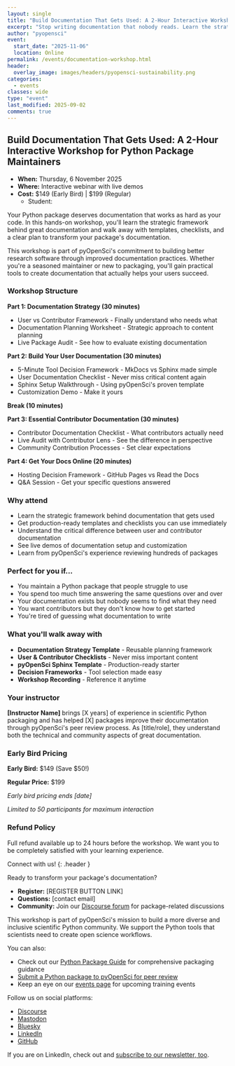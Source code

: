 ```yaml
---
layout: single
title: "Build Documentation That Gets Used: A 2-Hour Interactive Workshop for Python Package Maintainers"
excerpt: "Stop writing documentation that nobody reads. Learn the strategic framework behind great documentation and walk away with templates, checklists, and a clear plan to transform your package's documentation."
author: "pyopensci"
event:
  start_date: "2025-11-06"
  location: Online
permalink: /events/documentation-workshop.html
header:
  overlay_image: images/headers/pyopensci-sustainability.png
categories:
  - events
classes: wide
type: "event"
last_modified: 2025-09-02
comments: true
---
```


## Build Documentation That Gets Used: A 2-Hour Interactive Workshop for Python Package Maintainers

* **When:** Thursday, 6 November 2025
* **Where:** Interactive webinar with live demos
* **Cost:** $149 (Early Bird) | $199 (Regular)
  * Student:

Your Python package deserves documentation that works as hard as your code. In this hands-on workshop, you'll learn the strategic framework behind great documentation and walk away with templates, checklists, and a clear plan to transform your package's documentation.

This workshop is part of pyOpenSci's commitment to building better research software through improved documentation practices. Whether you're a seasoned maintainer or new to packaging, you'll gain practical tools to create documentation that actually helps your users succeed.

### Workshop Structure

**Part 1: Documentation Strategy (30 minutes)**

- <i class="fas fa-users"></i> User vs Contributor Framework - Finally understand who needs what
- <i class="fas fa-clipboard-list"></i> Documentation Planning Worksheet - Strategic approach to content planning
- <i class="fas fa-search"></i> Live Package Audit - See how to evaluate existing documentation

**Part 2: Build Your User Documentation (30 minutes)**

- <i class="fas fa-decision"></i> 5-Minute Tool Decision Framework - MkDocs vs Sphinx made simple
- <i class="fas fa-check-square"></i> User Documentation Checklist - Never miss critical content again
- <i class="fas fa-cogs"></i> Sphinx Setup Walkthrough - Using pyOpenSci's proven template
- <i class="fas fa-paint-brush"></i> Customization Demo - Make it yours

**Break (10 minutes)**

**Part 3: Essential Contributor Documentation (30 minutes)**

- <i class="fas fa-user-friends"></i> Contributor Documentation Checklist - What contributors actually need
- <i class="fas fa-eye"></i> Live Audit with Contributor Lens - See the difference in perspective
- <i class="fas fa-handshake"></i> Community Contribution Processes - Set clear expectations

**Part 4: Get Your Docs Online (20 minutes)**

- <i class="fas fa-cloud"></i> Hosting Decision Framework - GitHub Pages vs Read the Docs
- <i class="fas fa-question-circle"></i> Q&A Session - Get your specific questions answered

### Why attend

- <i class="fa-solid fa-lightbulb"></i> Learn the strategic framework behind documentation that gets used
- <i class="fa-solid fa-tools"></i> Get production-ready templates and checklists you can use immediately
- <i class="fa-solid fa-users"></i> Understand the critical difference between user and contributor documentation
- <i class="fa-solid fa-rocket"></i> See live demos of documentation setup and customization
- <i class="fa-solid fa-graduation-cap"></i> Learn from pyOpenSci's experience reviewing hundreds of packages

### Perfect for you if...

- <i class="fas fa-check"></i> You maintain a Python package that people struggle to use
- <i class="fas fa-check"></i> You spend too much time answering the same questions over and over
- <i class="fas fa-check"></i> Your documentation exists but nobody seems to find what they need
- <i class="fas fa-check"></i> You want contributors but they don't know how to get started
- <i class="fas fa-check"></i> You're tired of guessing what documentation to write

### What you'll walk away with

- <i class="fas fa-gift"></i> **Documentation Strategy Template** - Reusable planning framework
- <i class="fas fa-gift"></i> **User & Contributor Checklists** - Never miss important content
- <i class="fas fa-gift"></i> **pyOpenSci Sphinx Template** - Production-ready starter
- <i class="fas fa-gift"></i> **Decision Frameworks** - Tool selection made easy
- <i class="fas fa-gift"></i> **Workshop Recording** - Reference it anytime

### Your instructor

**[Instructor Name]** brings [X years] of experience in scientific Python packaging and has helped [X] packages improve their documentation through pyOpenSci's peer review process. As [title/role], they understand both the technical and community aspects of great documentation.

### Early Bird Pricing

**Early Bird:** $149 (Save $50!)

**Regular Price:** $199

*Early bird pricing ends [date]*

*Limited to 50 participants for maximum interaction*

### Refund Policy

Full refund available up to 24 hours before the workshop. We want you to be completely satisfied with your learning experience.

<div class="notice" markdown="1">

<i class="fa-solid fa-users-line"></i> Connect with us!
{: .header }

Ready to transform your package's documentation?

* **Register:** [REGISTER BUTTON LINK]
* **Questions:** [contact email]
* **Community:** Join our [Discourse forum](https://pyopensci.discourse.group/) for package-related discussions

This workshop is part of pyOpenSci's mission to build a more diverse and inclusive scientific Python community. We support the Python tools that scientists need to create open science workflows.

You can also:

* Check out our [Python Package Guide](https://www.pyopensci.org/python-package-guide/index.html) for comprehensive packaging guidance
* [Submit a Python package to pyOpenSci for peer review](https://www.pyopensci.org/software-peer-review/how-to/author-guide.html#submit-your-package-for-peer-review)
* Keep an eye on our [events page](/events.html) for upcoming training events

Follow us on social platforms:

* [<i class="fa-brands fa-discourse" style="color:#81c0aa;"></i> Discourse](https://pyopensci.discourse.group/)
* [<i class="fa-brands fa-mastodon" style="color:#81c0aa;"></i> Mastodon](https://fosstodon.org/@pyopensci)
* [<i class="fa-solid fa-cloud" style="color:#81c0aa;"></i> Bluesky](https://bsky.app/profile/pyopensci.bsky.social)
* [<i class="fa-brands fa-linkedin" style="color:#81c0aa;"></i> LinkedIn](https://www.linkedin.com/company/pyopensci)
* [<i class="fa-brands fa-github" style="color:#81c0aa;"></i> GitHub](https://github.com/pyOpenSci)

If you are on LinkedIn, check out and [subscribe to our newsletter, too](https://www.linkedin.com/newsletters/7179551305344933888/?displayConfirmation=true).

</div
